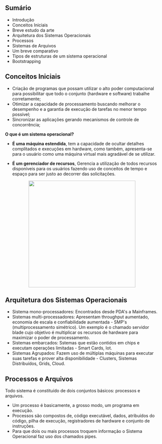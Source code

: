 <h2>Sumário</h2>

* Introdução
* Conceitos Iniciais
* Breve estudo da arte
* Arquitetura dos Sistemas Operacionais
* Processos
* Sistemas de Arquivos
* Um breve comparativo
* Tipos de estruturas de um sistema operacional
* Bootstrapping

<h2>Conceitos Iniciais</h2>

* Criação de programas que possam utilizar o alto poder computacional para possibilitar que todo o conjunto (hardware e software) trabalhe corretamente;
* Otimizar a capacidade de processamento buscando melhorar o desempenho e a garantia de execução de tarefas no menor tempo possível;
* Sincronizar as aplicações gerando mecanismos de controle de concorrência;

<strong>O que é um sistema operacional? </strong><p>

* <strong>É uma máquina estendida</strong>, tem a capacidade de ocultar detalhes complitados e execuções em hardware, como também, apresenta-se para o usuário como uma máquina virtual mais agradável de se utilizar.

* <strong>É um gerenciador de recursos</strong>, Gerencia a utilização de todos recursos disponíveis para os usuários fazendo uso de conceitos de tempo e espaço para ser justo ao decorrer das solicitações.

<p align = "center">
    <img src="https://image.slidesharecdn.com/cap01-111104074542-phpapp01/85/tanenbaum-sistemas-operacionais-cap-01-3-320.jpg?cb=1320393051" width="350"></img>

<h2>Arquitetura dos Sistemas Operacionais</h2>

* Sistema mono-processadores: Encontrados desde PDA's a Mainframes.
* Sistemas multi-processadores: Apresentam throughput aumentado, economia de escala e confiabilidade aumentada - SMP's (multiprocessamento simétrico). Um exemplo é o chamado servidor blade cujo objetivo é multiplicar os recursos de hardware para maximizar o poder de processamento.
* Sistemas embarcados: Sstemas que estão contidos em chips e executam operações limitadas - Smart Cards, Iot.
* Sistemas Agrupados: Fazem uso de múltiplas máquinas para executar suas tarefas e prover alta disponibilidade - Clusters, Sistemas Distribuídos, Grids, Cloud.

<h2>Processos e Arquivos</h2>

Todo sistema é constituído de dois conjuntos básicos: processos e arquivos.

* Um processo é basicamente, a grosso modo, um programa em execução.
* Processos são compostos de, código executável, dados, atribuídos do código, pilha de execução, registradores de hardware e conjunto de instruções.
* Para que dois ou mais processos troquem informação o Sistema Operacional faz uso dos chamados pipes.




